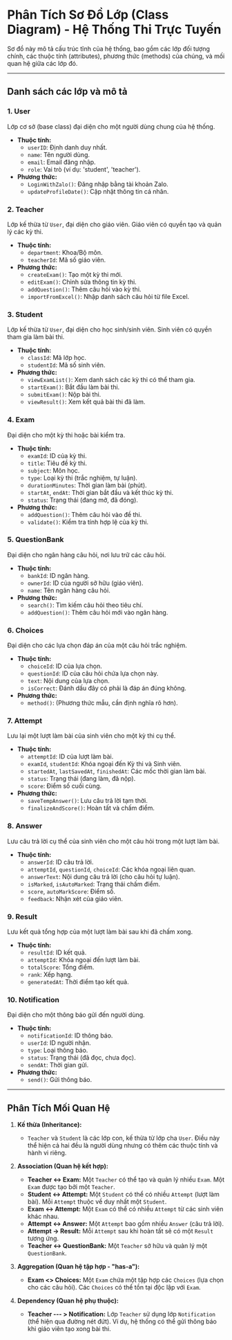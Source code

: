 # Phân Tích Sơ Đồ Lớp (Class Diagram) - Hệ Thống Thi Trực Tuyến

Sơ đồ này mô tả cấu trúc tĩnh của hệ thống, bao gồm các lớp đối tượng chính, các thuộc tính (attributes), phương thức (methods) của chúng, và mối quan hệ giữa các lớp đó.

---

##  Danh sách các lớp và mô tả

### 1. User
Lớp cơ sở (base class) đại diện cho một người dùng chung của hệ thống.
- **Thuộc tính:**
  - `userID`: Định danh duy nhất.
  - `name`: Tên người dùng.
  - `email`: Email đăng nhập.
  - `role`: Vai trò (ví dụ: 'student', 'teacher').
- **Phương thức:**
  - `LoginWithZalo()`: Đăng nhập bằng tài khoản Zalo.
  - `updateProfileDate()`: Cập nhật thông tin cá nhân.

### 2. Teacher
Lớp kế thừa từ `User`, đại diện cho giáo viên. Giáo viên có quyền tạo và quản lý các kỳ thi.
- **Thuộc tính:**
  - `department`: Khoa/Bộ môn.
  - `teacherId`: Mã số giáo viên.
- **Phương thức:**
  - `createExam()`: Tạo một kỳ thi mới.
  - `editExam()`: Chỉnh sửa thông tin kỳ thi.
  - `addQuestion()`: Thêm câu hỏi vào kỳ thi.
  - `importFromExcel()`: Nhập danh sách câu hỏi từ file Excel.

### 3. Student
Lớp kế thừa từ `User`, đại diện cho học sinh/sinh viên. Sinh viên có quyền tham gia làm bài thi.
- **Thuộc tính:**
  - `classId`: Mã lớp học.
  - `studentId`: Mã số sinh viên.
- **Phương thức:**
  - `viewExamList()`: Xem danh sách các kỳ thi có thể tham gia.
  - `startExam()`: Bắt đầu làm bài thi.
  - `submitExam()`: Nộp bài thi.
  - `viewResult()`: Xem kết quả bài thi đã làm.

### 4. Exam
Đại diện cho một kỳ thi hoặc bài kiểm tra.
- **Thuộc tính:**
  - `examId`: ID của kỳ thi.
  - `title`: Tiêu đề kỳ thi.
  - `subject`: Môn học.
  - `type`: Loại kỳ thi (trắc nghiệm, tự luận).
  - `durationMinutes`: Thời gian làm bài (phút).
  - `startAt`, `endAt`: Thời gian bắt đầu và kết thúc kỳ thi.
  - `status`: Trạng thái (đang mở, đã đóng).
- **Phương thức:**
  - `addQuestion()`: Thêm câu hỏi vào đề thi.
  - `validate()`: Kiểm tra tính hợp lệ của kỳ thi.

### 5. QuestionBank
Đại diện cho ngân hàng câu hỏi, nơi lưu trữ các câu hỏi.
- **Thuộc tính:**
  - `bankId`: ID ngân hàng.
  - `ownerId`: ID của người sở hữu (giáo viên).
  - `name`: Tên ngân hàng câu hỏi.
- **Phương thức:**
  - `search()`: Tìm kiếm câu hỏi theo tiêu chí.
  - `addQuestion()`: Thêm câu hỏi mới vào ngân hàng.

### 6. Choices
Đại diện cho các lựa chọn đáp án của một câu hỏi trắc nghiệm.
- **Thuộc tính:**
  - `choiceId`: ID của lựa chọn.
  - `questionId`: ID của câu hỏi chứa lựa chọn này.
  - `text`: Nội dung của lựa chọn.
  - `isCorrect`: Đánh dấu đây có phải là đáp án đúng không.
- **Phương thức:**
  - `method()`: (Phương thức mẫu, cần định nghĩa rõ hơn).

### 7. Attempt
Lưu lại một lượt làm bài của sinh viên cho một kỳ thi cụ thể.
- **Thuộc tính:**
  - `attemptId`: ID của lượt làm bài.
  - `examId`, `studentId`: Khóa ngoại đến Kỳ thi và Sinh viên.
  - `startedAt`, `lastSavedAt`, `finishedAt`: Các mốc thời gian làm bài.
  - `status`: Trạng thái (đang làm, đã nộp).
  - `score`: Điểm số cuối cùng.
- **Phương thức:**
  - `saveTempAnswer()`: Lưu câu trả lời tạm thời.
  - `finalizeAndScore()`: Hoàn tất và chấm điểm.

### 8. Answer
Lưu câu trả lời cụ thể của sinh viên cho một câu hỏi trong một lượt làm bài.
- **Thuộc tính:**
  - `answerId`: ID câu trả lời.
  - `attemptId`, `questionId`, `choiceId`: Các khóa ngoại liên quan.
  - `answerText`: Nội dung câu trả lời (cho câu hỏi tự luận).
  - `isMarked`, `isAutoMarked`: Trạng thái chấm điểm.
  - `score`, `autoMarkScore`: Điểm số.
  - `feedback`: Nhận xét của giáo viên.

### 9. Result
Lưu kết quả tổng hợp của một lượt làm bài sau khi đã chấm xong.
- **Thuộc tính:**
  - `resultId`: ID kết quả.
  - `attemptId`: Khóa ngoại đến lượt làm bài.
  - `totalScore`: Tổng điểm.
  - `rank`: Xếp hạng.
  - `generatedAt`: Thời điểm tạo kết quả.

### 10. Notification
Đại diện cho một thông báo gửi đến người dùng.
- **Thuộc tính:**
  - `notificationId`: ID thông báo.
  - `userId`: ID người nhận.
  - `type`: Loại thông báo.
  - `status`: Trạng thái (đã đọc, chưa đọc).
  - `sendAt`: Thời gian gửi.
- **Phương thức:**
  - `send()`: Gửi thông báo.

---

## Phân Tích Mối Quan Hệ

1.  **Kế thừa (Inheritance):**
    - `Teacher` và `Student` là các lớp con, kế thừa từ lớp cha `User`. Điều này thể hiện cả hai đều là người dùng nhưng có thêm các thuộc tính và hành vi riêng.

2.  **Association (Quan hệ kết hợp):**
    - **Teacher ↔ Exam:** Một `Teacher` có thể tạo và quản lý nhiều `Exam`. Một `Exam` được tạo bởi một `Teacher`.
    - **Student ↔ Attempt:** Một `Student` có thể có nhiều `Attempt` (lượt làm bài). Mỗi `Attempt` thuộc về duy nhất một `Student`.
    - **Exam ↔ Attempt:** Một `Exam` có thể có nhiều `Attempt` từ các sinh viên khác nhau.
    - **Attempt ↔ Answer:** Một `Attempt` bao gồm nhiều `Answer` (câu trả lời).
    - **Attempt → Result:** Mỗi `Attempt` sau khi hoàn tất sẽ có một `Result` tương ứng.
    - **Teacher ↔ QuestionBank:** Một `Teacher` sở hữu và quản lý một `QuestionBank`.

3.  **Aggregation (Quan hệ tập hợp - "has-a"):**
    - **Exam <> Choices:** Một `Exam` chứa một tập hợp các `Choices` (lựa chọn cho các câu hỏi). Các `Choices` có thể tồn tại độc lập với `Exam`.

4.  **Dependency (Quan hệ phụ thuộc):**
    - **Teacher --- > Notification:** Lớp `Teacher` sử dụng lớp `Notification` (thể hiện qua đường nét đứt). Ví dụ, hệ thống có thể gửi thông báo khi giáo viên tạo xong bài thi.
